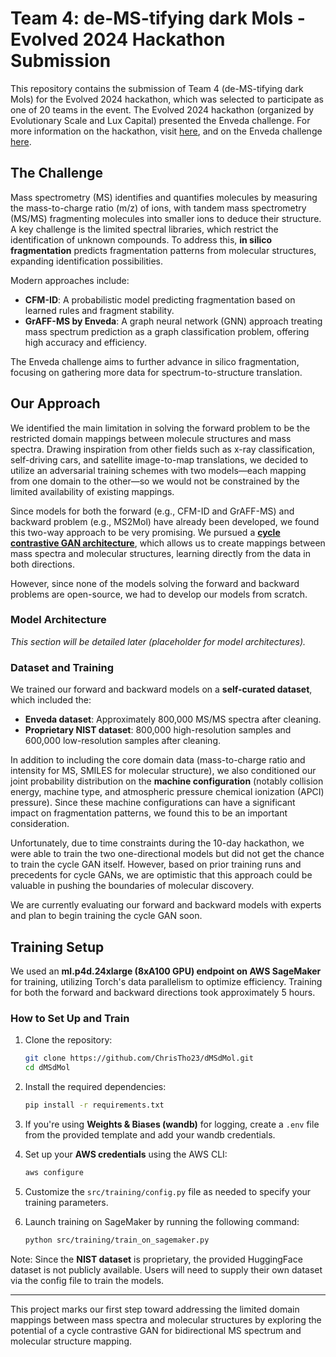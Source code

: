 # Team 4: de-MS-tifying dark Mols - Evolved 2024 Hackathon Submission

This repository contains the submission of Team 4 (de-MS-tifying dark Mols) for the Evolved 2024 hackathon, which was selected to participate as one of 20 teams in the event. The Evolved 2024 hackathon (organized by Evolutionary Scale and Lux Capital) presented the Enveda challenge. For more information on the hackathon, visit [here](https://hackathon.bio/), and on the Enveda challenge [here](https://hackathon.bio/challenge/enveda-2024).

## The Challenge

Mass spectrometry (MS) identifies and quantifies molecules by measuring the mass-to-charge ratio (m/z) of ions, with tandem mass spectrometry (MS/MS) fragmenting molecules into smaller ions to deduce their structure. A key challenge is the limited spectral libraries, which restrict the identification of unknown compounds. To address this, **in silico fragmentation** predicts fragmentation patterns from molecular structures, expanding identification possibilities. 

Modern approaches include:

- **CFM-ID**: A probabilistic model predicting fragmentation based on learned rules and fragment stability.
- **GrAFF-MS by Enveda**: A graph neural network (GNN) approach treating mass spectrum prediction as a graph classification problem, offering high accuracy and efficiency.

The Enveda challenge aims to further advance in silico fragmentation, focusing on gathering more data for spectrum-to-structure translation.

## Our Approach

We identified the main limitation in solving the forward problem to be the restricted domain mappings between molecule structures and mass spectra. Drawing inspiration from other fields such as x-ray classification, self-driving cars, and satellite image-to-map translations, we decided to utilize an adversarial training schemes with two models—each mapping from one domain to the other—so we would not be constrained by the limited availability of existing mappings. 

Since models for both the forward (e.g., CFM-ID and GrAFF-MS) and backward problem (e.g., MS2Mol) have already been developed, we found this two-way approach to be very promising. We pursued a [**cycle contrastive GAN architecture**](https://arxiv.org/html/2407.11750v1), which allows us to create mappings between mass spectra and molecular structures, learning directly from the data in both directions.

However, since none of the models solving the forward and backward problems are open-source, we had to develop our models from scratch.

### Model Architecture

*This section will be detailed later (placeholder for model architectures).*

### Dataset and Training

We trained our forward and backward models on a **self-curated dataset**, which included the:

- **Enveda dataset**: Approximately 800,000 MS/MS spectra after cleaning.
- **Proprietary NIST dataset**: 800,000 high-resolution samples and 600,000 low-resolution samples after cleaning.

In addition to including the core domain data (mass-to-charge ratio and intensity for MS, SMILES for molecular structure), we also conditioned our joint probability distribution on the **machine configuration** (notably collision energy, machine type, and atmospheric pressure chemical ionization (APCI) pressure). Since these machine configurations can have a significant impact on fragmentation patterns, we found this to be an important consideration.

Unfortunately, due to time constraints during the 10-day hackathon, we were able to train the two one-directional models but did not get the chance to train the cycle GAN itself. However, based on prior training runs and precedents for cycle GANs, we are optimistic that this approach could be valuable in pushing the boundaries of molecular discovery.

We are currently evaluating our forward and backward models with experts and plan to begin training the cycle GAN soon.

## Training Setup

We used an **ml.p4d.24xlarge (8xA100 GPU) endpoint on AWS SageMaker** for training, utilizing Torch's data parallelism to optimize efficiency. Training for both the forward and backward directions took approximately 5 hours.

### How to Set Up and Train

1. Clone the repository:
    ```bash
    git clone https://github.com/ChrisTho23/dMSdMol.git
    cd dMSdMol
    ```

2. Install the required dependencies:
    ```bash
    pip install -r requirements.txt
    ```

3. If you're using **Weights & Biases (wandb)** for logging, create a `.env` file from the provided template and add your wandb credentials.

4. Set up your **AWS credentials** using the AWS CLI:
    ```bash
    aws configure
    ```

5. Customize the `src/training/config.py` file as needed to specify your training parameters.

6. Launch training on SageMaker by running the following command:
    ```bash
    python src/training/train_on_sagemaker.py
    ```

Note: Since the **NIST dataset** is proprietary, the provided HuggingFace dataset is not publicly available. Users will need to supply their own dataset via the config file to train the models.

---

This project marks our first step toward addressing the limited domain mappings between mass spectra and molecular structures by exploring the potential of a cycle contrastive GAN for bidirectional MS spectrum and molecular structure mapping.

